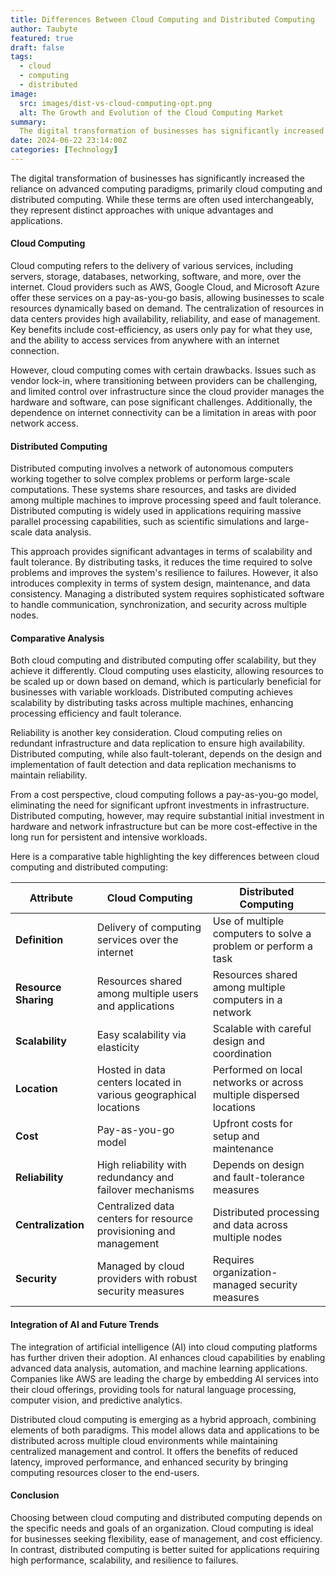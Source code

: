 ```yaml
---
title: Differences Between Cloud Computing and Distributed Computing
author: Taubyte
featured: true
draft: false
tags:
  - cloud
  - computing
  - distributed
image:
  src: images/dist-vs-cloud-computing-opt.png
  alt: The Growth and Evolution of the Cloud Computing Market
summary:
  The digital transformation of businesses has significantly increased reliance on advanced computing paradigms, primarily cloud computing and distributed computing. Cloud computing offers scalable, on-demand access to computing resources over the internet, managed centrally by providers like AWS and Google Cloud. In contrast, distributed computing involves a network of interconnected computers working collaboratively to solve complex problems, enhancing fault tolerance and processing speed. While cloud computing excels in flexibility and cost-efficiency with a pay-as-you-go model, distributed computing provides superior performance for parallel processing tasks. The integration of AI into cloud platforms further enhances capabilities, driving innovation and efficiency in various applications.
date: 2024-06-22 23:14:00Z
categories: [Technology]
---
```



The digital transformation of businesses has significantly increased the reliance on advanced computing paradigms, primarily cloud computing and distributed computing. While these terms are often used interchangeably, they represent distinct approaches with unique advantages and applications.

#### Cloud Computing

Cloud computing refers to the delivery of various services, including servers, storage, databases, networking, software, and more, over the internet. Cloud providers such as AWS, Google Cloud, and Microsoft Azure offer these services on a pay-as-you-go basis, allowing businesses to scale resources dynamically based on demand. The centralization of resources in data centers provides high availability, reliability, and ease of management. Key benefits include cost-efficiency, as users only pay for what they use, and the ability to access services from anywhere with an internet connection.

However, cloud computing comes with certain drawbacks. Issues such as vendor lock-in, where transitioning between providers can be challenging, and limited control over infrastructure since the cloud provider manages the hardware and software, can pose significant challenges. Additionally, the dependence on internet connectivity can be a limitation in areas with poor network access.

#### Distributed Computing

Distributed computing involves a network of autonomous computers working together to solve complex problems or perform large-scale computations. These systems share resources, and tasks are divided among multiple machines to improve processing speed and fault tolerance. Distributed computing is widely used in applications requiring massive parallel processing capabilities, such as scientific simulations and large-scale data analysis.

This approach provides significant advantages in terms of scalability and fault tolerance. By distributing tasks, it reduces the time required to solve problems and improves the system's resilience to failures. However, it also introduces complexity in terms of system design, maintenance, and data consistency. Managing a distributed system requires sophisticated software to handle communication, synchronization, and security across multiple nodes.

#### Comparative Analysis

Both cloud computing and distributed computing offer scalability, but they achieve it differently. Cloud computing uses elasticity, allowing resources to be scaled up or down based on demand, which is particularly beneficial for businesses with variable workloads. Distributed computing achieves scalability by distributing tasks across multiple machines, enhancing processing efficiency and fault tolerance.

Reliability is another key consideration. Cloud computing relies on redundant infrastructure and data replication to ensure high availability. Distributed computing, while also fault-tolerant, depends on the design and implementation of fault detection and data replication mechanisms to maintain reliability.

From a cost perspective, cloud computing follows a pay-as-you-go model, eliminating the need for significant upfront investments in infrastructure. Distributed computing, however, may require substantial initial investment in hardware and network infrastructure but can be more cost-effective in the long run for persistent and intensive workloads.

Here is a comparative table highlighting the key differences between cloud computing and distributed computing:

| Attribute            | Cloud Computing                                                     | Distributed Computing                                                |
|----------------------|----------------------------------------------------------------------|----------------------------------------------------------------------|
| **Definition**       | Delivery of computing services over the internet                    | Use of multiple computers to solve a problem or perform a task       |
| **Resource Sharing** | Resources shared among multiple users and applications             | Resources shared among multiple computers in a network               |
| **Scalability**      | Easy scalability via elasticity                                     | Scalable with careful design and coordination                        |
| **Location**         | Hosted in data centers located in various geographical locations    | Performed on local networks or across multiple dispersed locations   |
| **Cost**             | Pay-as-you-go model                                                 | Upfront costs for setup and maintenance                              |
| **Reliability**      | High reliability with redundancy and failover mechanisms            | Depends on design and fault-tolerance measures                       |
| **Centralization**   | Centralized data centers for resource provisioning and management   | Distributed processing and data across multiple nodes                |
| **Security**         | Managed by cloud providers with robust security measures            | Requires organization-managed security measures                      |

#### Integration of AI and Future Trends

The integration of artificial intelligence (AI) into cloud computing platforms has further driven their adoption. AI enhances cloud capabilities by enabling advanced data analysis, automation, and machine learning applications. Companies like AWS are leading the charge by embedding AI services into their cloud offerings, providing tools for natural language processing, computer vision, and predictive analytics.

Distributed cloud computing is emerging as a hybrid approach, combining elements of both paradigms. This model allows data and applications to be distributed across multiple cloud environments while maintaining centralized management and control. It offers the benefits of reduced latency, improved performance, and enhanced security by bringing computing resources closer to the end-users.

#### Conclusion

Choosing between cloud computing and distributed computing depends on the specific needs and goals of an organization. Cloud computing is ideal for businesses seeking flexibility, ease of management, and cost efficiency. In contrast, distributed computing is better suited for applications requiring high performance, scalability, and resilience to failures.

